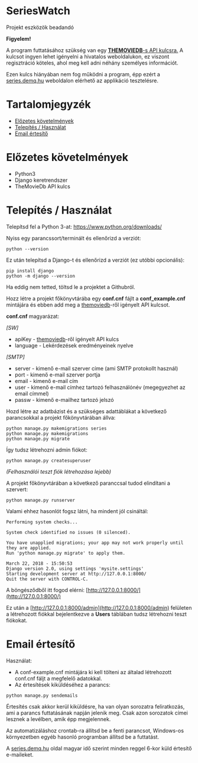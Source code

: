 SeriesWatch
===========
Projekt eszközök beadandó

**Figyelem!**

A program futtatásához szükség van egy
[**THEMOVIEDB**-s API kulcsra.](https://www.themoviedb.org/faq/api)
A kulcsot ingyen lehet igényelni a hivatalos weboldalukon, ez
viszont regisztráció köteles, ahol meg kell adni néhány személyes
információt.

Ezen kulcs hiányában nem fog működni a program, épp ezért
a [series.demq.hu](https://series.demq.hu) weboldalon elérhető az
applikáció tesztelésre.

Tartalomjegyzék
===============
* [Előzetes követelmények](#előzetes-követelmények)
* [Telepítés / Használat](#telepítés-/-használat)
* [Email értesítő](#email-értesítő)

Előzetes követelmények
======================
* Python3
* Django keretrendszer
* TheMovieDb API kulcs

Telepítés / Használat
=====================
Telepítsd fel a Python 3-at: https://www.python.org/downloads/

Nyiss egy parancssort/terminált és ellenőrizd a verziót:
```
python --version
```
Ez után telepítsd a Django-t és ellenőrizd a verziót (ez utóbbi opcionális): 
```
pip install django
python -m django --version
```

Ha eddig nem tetted, töltsd le a projektet a Githubról.

Hozz létre a projekt főkönyvtárába egy **conf.cnf** fájlt a
**conf_example.cnf** mintájára és ebben add meg a
[themoviedb](https://www.themoviedb.org)-ről igényelt API kulcsot.

**conf.cnf** magyarázat:

*[SW]*
* apiKey - [themoviedb](https://www.themoviedb.org)-ről igényelt API kulcs
* language - Lekérdezések eredményeinek nyelve

*[SMTP]*
* server - kimenő e-mail szerver címe (ami SMTP protokollt használ)
* port - kimenő e-mail szerver portja
* email - kimenő e-mail cím
* user - kimenő e-mail címhez tartozó felhasználónév (megegyezhet az email címmel)
* passw - kimenő e-mailhez tartozó jelszó

Hozd létre az adatbázist és a szükséges adattáblákat a következő
parancsokkal a projekt főkönyvtárában állva:
```
python manage.py makemigrations series
python manage.py makemigrations
python manage.py migrate
```
Így tudsz létrehozni admin fiókot:
```
python manage.py createsuperuser
```
_(Felhasználói teszt fiók létrehozása lejebb)_

A projekt főkönyvtárában a következő paranccsal tudod elindítani a szervert:
```
python manage.py runserver
```
Valami ehhez hasonlót fogsz látni, ha mindent jól csináltál:
```
Performing system checks...

System check identified no issues (0 silenced).

You have unapplied migrations; your app may not work properly until they are applied.
Run 'python manage.py migrate' to apply them.

March 22, 2018 - 15:50:53
Django version 2.0, using settings 'mysite.settings'
Starting development server at http://127.0.0.1:8000/
Quit the server with CONTROL-C.
```

A böngésződből itt fogod elérni: [http://127.0.0.1:8000/](http://127.0.0.1:8000/)


Ez után a [http://127.0.0.1:8000/admin](http://127.0.0.1:8000/admin)
felületen a létrehozott fiókkal bejelentkezve a **Users** táblában
tudsz létrehozni teszt fiókokat.


# Email értesítő
Használat:
- A conf-example.cnf mintájára ki kell tölteni az általad létrehozott conf.cnf
 fáljt a megfelelő adatokkal.
- Az értesítések kiküldéséhez a parancs:
```
python manage.py sendemails
```
Értesítés csak akkor kerül kiküldésre, ha van olyan sorozatra feliratkozás,
ami a parancs futtatásának napján jelenik meg.
Csak azon sorozatok címei lesznek a levélben, amik épp megjelennek.

Az automatizáláshoz crontab-ra állítsd be a fenti parancsot, Windows-os környezetben
egyéb hasonló programban állítsd be a futtatást.

A [series.demq.hu](https://series.demq.hu) oldal magyar idő szerint
minden reggel 6-kor küld értesítő e-maileket.
